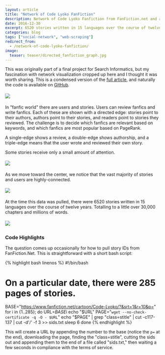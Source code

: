 ```yaml
---
layout: article
title: "Network of Code Lyoko FanFiction"
description: Network of Code Lyoko Fanfiction from FanFiction.net and a search engine to explore it.
date: 2016-12-30
excerpt: 6520 stories written in 15 languages over the course of twelve years; a fanfiction community visualized.
categories: blog
tags: ["social-network", "web-scraping"]
redirect_from:
  - /network-of-code-lyoko-fanfiction/
image:
  teaser: teaser/directed_fanfiction_graph.jpg
---
```


This was originally part of a final project for Search Informatics, but my fascination with network visualization cropped up here and I thought it was worth sharing. This is a condensed version of the [full article](https://hayesall.github.io/CLFanfictionSearchEngine/), and naturally the code is available on [GitHub](https://github.com/hayesall/CLFanFictionSearchEngine).

<img src="https://raw.githubusercontent.com/hayesall/CLFanfictionSearchEngine/master/media/directed-fanfiction-graph.jpg" style="display: block; margin: auto; padding-top: 0.4em; padding-bottom: 0.4em;" class="img-responsive"/>

In "fanfic world" there are users and stories. Users can review fanfics and write fanfics. Each of these are shown with a directed edge: stories point to their authors, authors point to their stories, and readers point to stories they reviewed. The challenge is to decide which fanfics are relevant based on keywords, and which fanfics are most popular based on PageRank.

A single-edge shows a review, a double-edge shows authorship, and a triple-edge means that the user wrote and reviewed their own story.

Some stories receive only a small amount of attention.

<img src="https://raw.githubusercontent.com/hayesall/CLFanfictionSearchEngine/master/media/fan-network2.png" style="display: block; margin: auto; padding-top: 0.4em; padding-bottom: 0.4em;" class="img-responsive"/>

As we move toward the center, we notice that the vast majority of stories and users are highly-connected.

<img src="https://raw.githubusercontent.com/hayesall/CLFanfictionSearchEngine/master/media/fan-network6.png" style="display: block; margin: auto; padding-top: 0.4em; padding-bottom: 0.4em;" class="img-responsive"/>

At the time this data was pulled, there were 6520 stories written in 15 languages over the course of twelve years. Totalling to a little over 30,000 chapters and millions of words.

<img src="https://github.com/hayesall/CLFanfictionSearchEngine/blob/master/media/fan-network9.png?raw=true" style="display: block; margin: auto; padding-top: 0.4em; padding-bottom: 0.4em;" class="img-responsive"/>

### Code Highlights

The question comes up occasionally for how to pull story IDs from FanFiction.Net. This is straightforward with a short bash script:

{% highlight bash linenos %}
#!/bin/bash
# On a particular date, there were 285 pages of stories.

BASE="https://www.fanfiction.net/cartoon/Code-Lyoko/?&srt=1&r=10&p="
for i in {1..285}; do
    URL=$BASE$i
    echo "$URL"
    PAGE="`wget --no-check-certificate -q -O - $URL`"
    echo "$PAGE" | grep "class=stitle" | cut -c117-137 | cut -d'/' -f 3 >> sids.txt
    sleep 6
done
{% endhighlight %}

This will create a URL by appending the number to the base (notice the `p=` at the end), downloading the page, finding the "class=stitle", cutting the sids out and appending them to the end of a file called "sids.txt," then waiting a few seconds in compliance with the terms of service.
